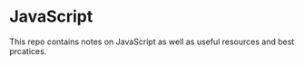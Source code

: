 # JavaScript
This repo contains notes on JavaScript as well as useful resources and best prcatices. 
